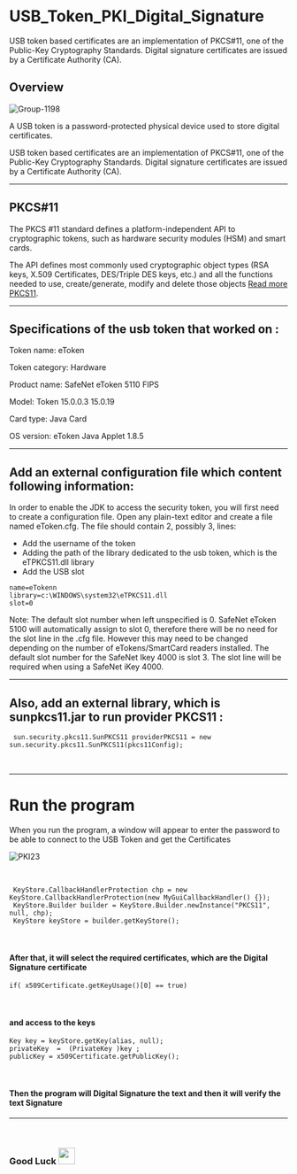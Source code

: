 # USB_Token_PKI_Digital_Signature
USB token based certificates are an implementation of PKCS#11, one of the Public-Key Cryptography Standards. Digital signature certificates are issued by a Certificate Authority (CA).


## Overview
![Group-1198](https://user-images.githubusercontent.com/70335592/125410523-a0c10980-e3c5-11eb-85c3-e99214753fc5.png)

A USB token is a password-protected physical device used to store digital certificates.

 USB token based certificates are an implementation of PKCS#11, one of the Public-Key Cryptography Standards. Digital signature certificates are issued by a Certificate Authority (CA).
 
---
## PKCS#11 

The PKCS #11 standard defines a platform-independent API to cryptographic tokens, such as hardware security modules (HSM) and smart cards.

The API defines most commonly used cryptographic object types (RSA keys, X.509 Certificates, DES/Triple DES keys, etc.) and all the functions needed to use, create/generate, modify and delete those objects [Read more PKCS11]( https://docs.oracle.com/javase/7/docs/technotes/guides/security/p11guide.html#Intro).


---
## Specifications of the usb token that worked on :

Token name: eToken

Token category: Hardware

Product name: SafeNet eToken 5110 FIPS

Model: Token 15.0.0.3 15.0.19

Card type: Java Card

OS version: eToken Java Applet 1.8.5

---
## Add an external configuration file which content following information:

In order to enable the JDK to access the security token, you will first need to create a configuration file. Open any plain-text editor and create a file named eToken.cfg. The file should contain 2, possibly 3, lines:

* Add the username of the token <br>
* Adding the path of the library dedicated to the usb token, which is the eTPKCS11.dll library <br>
* Add the USB slot


```
name=eTokenn 
library=c:\WINDOWS\system32\eTPKCS11.dll  
slot=0
```

Note: The default slot number when left unspecified is 0. SafeNet eToken 5100 will automatically assign to slot 0, therefore there will be no need for the slot line in the .cfg file. However this may need to be changed depending on the number of eTokens/SmartCard readers installed. The default slot number for the SafeNet Ikey 4000 is slot 3. The slot line will be required when using a SafeNet iKey 4000.

---
## Also, add an external library, which is sunpkcs11.jar to run  provider PKCS11 :
```
 sun.security.pkcs11.SunPKCS11 providerPKCS11 = new sun.security.pkcs11.SunPKCS11(pkcs11Config);
```
<br>

---
# Run the program
When you run the program, a window will appear to enter the password to be able to connect to the USB Token and get the Certificates
<br>

![PKI23](https://user-images.githubusercontent.com/70335592/126527885-e50af583-0970-4032-ae43-776b42326524.png)

<br>



```
 KeyStore.CallbackHandlerProtection chp = new KeyStore.CallbackHandlerProtection(new MyGuiCallbackHandler() {});
 KeyStore.Builder builder = KeyStore.Builder.newInstance("PKCS11", null, chp);
 KeyStore keyStore = builder.getKeyStore();
 ```
<br>


#### After that, it will select the required certificates, which are the Digital Signature certificate

 ```
 if( x509Certificate.getKeyUsage()[0] == true)
 ```
 <br>
 
 
 #### and access to the keys
 
 
  ```
 Key key = keyStore.getKey(alias, null); 
 privateKey  =  (PrivateKey )key ; 
 publicKey = x509Certificate.getPublicKey();
  ```
  <br>
  
  
  #### Then the program will Digital Signature the text and then it will verify the text Signature 
  
  
  ---

<br>

### Good Luck <img src="https://media.giphy.com/media/hvRJCLFzcasrR4ia7z/giphy.gif" width="30px"> 
